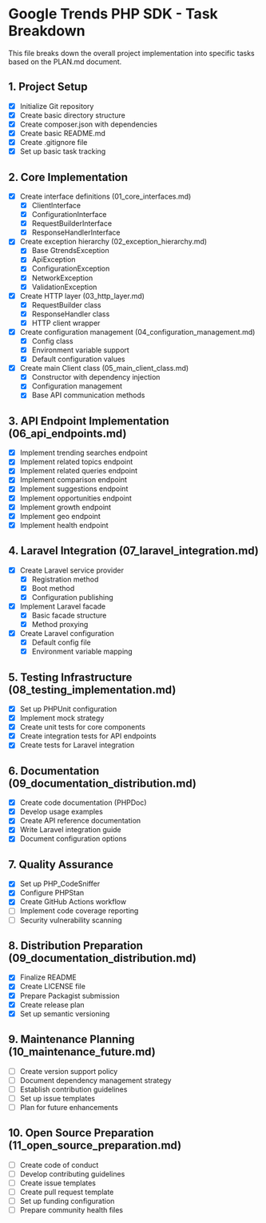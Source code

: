 # Google Trends PHP SDK - Task Breakdown

This file breaks down the overall project implementation into specific tasks based on the PLAN.md document.

## 1. Project Setup

- [x] Initialize Git repository
- [x] Create basic directory structure
- [x] Create composer.json with dependencies
- [x] Create basic README.md
- [x] Create .gitignore file
- [x] Set up basic task tracking

## 2. Core Implementation

- [x] Create interface definitions (01_core_interfaces.md)
  - [x] ClientInterface
  - [x] ConfigurationInterface
  - [x] RequestBuilderInterface
  - [x] ResponseHandlerInterface

- [x] Create exception hierarchy (02_exception_hierarchy.md)
  - [x] Base GtrendsException
  - [x] ApiException
  - [x] ConfigurationException
  - [x] NetworkException
  - [x] ValidationException

- [x] Create HTTP layer (03_http_layer.md)
  - [x] RequestBuilder class
  - [x] ResponseHandler class
  - [x] HTTP client wrapper

- [x] Create configuration management (04_configuration_management.md)
  - [x] Config class
  - [x] Environment variable support
  - [x] Default configuration values

- [x] Create main Client class (05_main_client_class.md)
  - [x] Constructor with dependency injection
  - [x] Configuration management
  - [x] Base API communication methods

## 3. API Endpoint Implementation (06_api_endpoints.md)

- [x] Implement trending searches endpoint
- [x] Implement related topics endpoint
- [x] Implement related queries endpoint
- [x] Implement comparison endpoint
- [x] Implement suggestions endpoint
- [x] Implement opportunities endpoint
- [x] Implement growth endpoint
- [x] Implement geo endpoint
- [x] Implement health endpoint

## 4. Laravel Integration (07_laravel_integration.md)

- [x] Create Laravel service provider
  - [x] Registration method
  - [x] Boot method
  - [x] Configuration publishing

- [x] Implement Laravel facade
  - [x] Basic facade structure
  - [x] Method proxying

- [x] Create Laravel configuration
  - [x] Default config file
  - [x] Environment variable mapping

## 5. Testing Infrastructure (08_testing_implementation.md)

- [x] Set up PHPUnit configuration
- [x] Implement mock strategy
- [x] Create unit tests for core components
- [x] Create integration tests for API endpoints
- [x] Create tests for Laravel integration

## 6. Documentation (09_documentation_distribution.md)

- [x] Create code documentation (PHPDoc)
- [x] Develop usage examples
- [x] Create API reference documentation
- [x] Write Laravel integration guide
- [x] Document configuration options

## 7. Quality Assurance

- [x] Set up PHP_CodeSniffer
- [x] Configure PHPStan
- [x] Create GitHub Actions workflow
- [ ] Implement code coverage reporting
- [ ] Security vulnerability scanning

## 8. Distribution Preparation (09_documentation_distribution.md)

- [x] Finalize README
- [x] Create LICENSE file
- [x] Prepare Packagist submission
- [x] Create release plan
- [x] Set up semantic versioning

## 9. Maintenance Planning (10_maintenance_future.md)

- [ ] Create version support policy
- [ ] Document dependency management strategy
- [ ] Establish contribution guidelines
- [ ] Set up issue templates
- [ ] Plan for future enhancements

## 10. Open Source Preparation (11_open_source_preparation.md)

- [ ] Create code of conduct
- [ ] Develop contributing guidelines
- [ ] Create issue templates
- [ ] Create pull request template
- [ ] Set up funding configuration
- [ ] Prepare community health files 